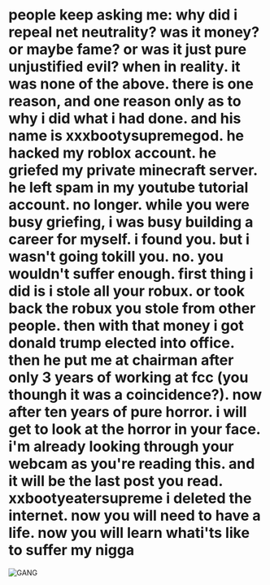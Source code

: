 # people keep asking me: why did i repeal net neutrality? was it money? or maybe fame? or was it just pure unjustified evil? when in reality. it was none of the above. there is one reason, and one reason only as to why i did what i had done. and his name is xxxbootysupremegod. he hacked my roblox account. he griefed my private minecraft server. he left spam in my youtube tutorial account. no longer. while you were busy griefing, i was busy building a career for myself. i found you. but i wasn't going tokill you. no. you wouldn't suffer enough. first thing i did is i stole all your robux. or took back the robux you stole from other people. then with that money i got donald trump elected into office. then he put me at chairman after only 3 years of working at fcc (you thoungh it was a coincidence?). now after ten years of pure horror. i will get to look at the horror in your face. i'm already looking through your webcam as you're reading this. and it will be the last post you read. xxbootyeatersupreme i deleted the internet. now you will need to have a life. now you will learn whati'ts like to suffer my nigga 
  
![GANG](https://img-9gag-fun.9cache.com/photo/aVYqgKn_460s.jpg "lol")
